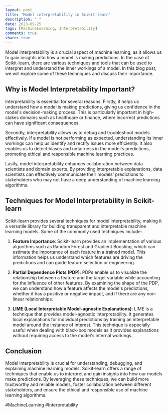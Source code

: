 ```yaml
---
layout: post
title: "Model interpretability in Scikit-learn"
description: " "
date: 2023-09-25
tags: [MachineLearning, Interpretability]
comments: true
share: true
---
```


Model interpretability is a crucial aspect of machine learning, as it allows us to gain insights into how a model is making predictions. In the case of Scikit-learn, there are various techniques and tools that can be used to interpret and understand the inner workings of a model. In this blog post, we will explore some of these techniques and discuss their importance.

## Why is Model Interpretability Important?

Interpretability is essential for several reasons. Firstly, it helps us understand how a model is making predictions, giving us confidence in the model's decision-making process. This is particularly important in high-stakes domains such as healthcare or finance, where incorrect predictions can have significant consequences.

Secondly, interpretability allows us to debug and troubleshoot models effectively. If a model is not performing as expected, understanding its inner workings can help us identify and rectify issues more efficiently. It also enables us to detect biases and unfairness in the model's predictions, promoting ethical and responsible machine learning practices.

Lastly, model interpretability enhances collaboration between data scientists and domain experts. By providing interpretable explanations, data scientists can effectively communicate their models' predictions to stakeholders who may not have a deep understanding of machine learning algorithms.

## Techniques for Model Interpretability in Scikit-learn

Scikit-learn provides several techniques for model interpretability, making it a versatile library for building transparent and interpretable machine learning models. Some of the commonly used techniques include:

1. **Feature Importance**: Scikit-learn provides an implementation of various algorithms such as Random Forest and Gradient Boosting, which can estimate the importance of each feature in a trained model. This information helps us understand which features are driving the predictions and can guide feature selection or engineering.

2. **Partial Dependence Plots (PDP)**: PDPs enable us to visualize the relationship between a feature and the target variable while accounting for the influence of other features. By examining the shape of the PDP, we can understand how a feature affects the model's predictions, whether it has a positive or negative impact, and if there are any non-linear relationships.

3. **LIME (Local Interpretable Model-agnostic Explanations)**: LIME is a technique that provides model-agnostic interpretability. It generates local explanations for individual predictions by training an interpretable model around the instance of interest. This technique is especially useful when dealing with black-box models as it provides explanations without requiring access to the model's internal workings.

## Conclusion

Model interpretability is crucial for understanding, debugging, and explaining machine learning models. Scikit-learn offers a range of techniques that enable us to interpret and gain insights into how our models make predictions. By leveraging these techniques, we can build more trustworthy and reliable models, foster collaboration between different stakeholders, and ensure the ethical and responsible use of machine learning algorithms.

#MachineLearning #Interpretability